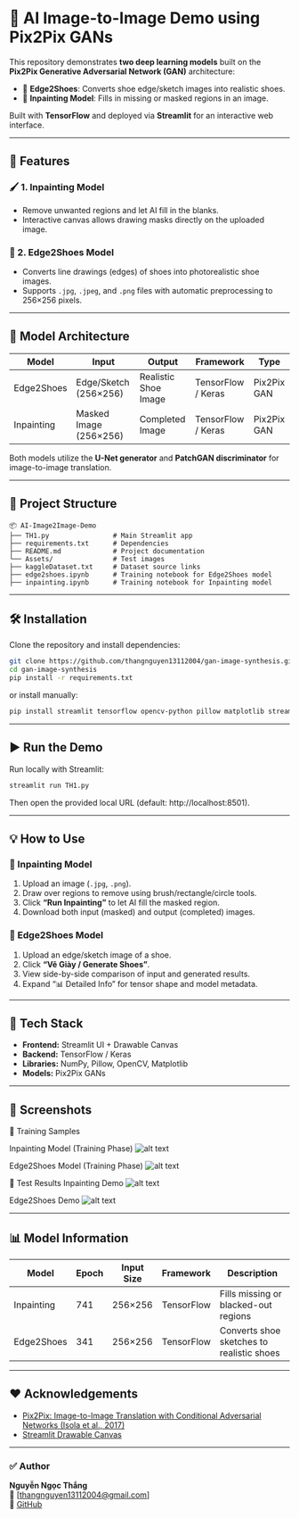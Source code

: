# 🎨 AI Image-to-Image Demo using Pix2Pix GANs

This repository demonstrates **two deep learning models** built on the **Pix2Pix Generative Adversarial Network (GAN)** architecture:
- 👟 **Edge2Shoes**: Converts shoe edge/sketch images into realistic shoes.  
- 🎨 **Inpainting Model**: Fills in missing or masked regions in an image.

Built with **TensorFlow** and deployed via **Streamlit** for an interactive web interface.

[Model download]: https://drive.google.com/drive/folders/1odc0mqlUeQlvGa4kjyctm0I8vdR4gzeH?usp=sharing

---

## 🚀 Features

### 🖌️ 1. Inpainting Model
- Remove unwanted regions and let AI fill in the blanks.  
- Interactive canvas allows drawing masks directly on the uploaded image.  

### 👟 2. Edge2Shoes Model
- Converts line drawings (edges) of shoes into photorealistic shoe images.  
- Supports `.jpg`, `.jpeg`, and `.png` files with automatic preprocessing to 256×256 pixels.

---

## 🧠 Model Architecture

| Model      | Input                 | Output               | Framework          | Type        |
|------------|-----------------------|----------------------|--------------------|-------------|
| Edge2Shoes | Edge/Sketch (256×256) | Realistic Shoe Image | TensorFlow / Keras | Pix2Pix GAN |
| Inpainting | Masked Image (256×256)| Completed Image      | TensorFlow / Keras | Pix2Pix GAN |

Both models utilize the **U-Net generator** and **PatchGAN discriminator** for image-to-image translation.

---

## 🧬 Project Structure

```
📦 AI-Image2Image-Demo
├── TH1.py                # Main Streamlit app
├── requirements.txt      # Dependencies
├── README.md             # Project documentation
└── Assets/               # Test images
├── kaggleDataset.txt     # Dataset source links
├── edge2shoes.ipynb      # Training notebook for Edge2Shoes model
├── inpainting.ipynb      # Training notebook for Inpainting model
```

---

## 🛠️ Installation

Clone the repository and install dependencies:

```bash
git clone https://github.com/thangnguyen13112004/gan-image-synthesis.git
cd gan-image-synthesis
pip install -r requirements.txt
```

or install manually:

```bash
pip install streamlit tensorflow opencv-python pillow matplotlib streamlit-drawable-canvas
```

---

## ▶️ Run the Demo

Run locally with Streamlit:

```bash
streamlit run TH1.py
```

Then open the provided local URL (default: http://localhost:8501).

---

## 💡 How to Use

### 🎨 Inpainting Model
1. Upload an image (`.jpg`, `.png`).  
2. Draw over regions to remove using brush/rectangle/circle tools.  
3. Click **“Run Inpainting”** to let AI fill the masked region.  
4. Download both input (masked) and output (completed) images.

### 👟 Edge2Shoes Model
1. Upload an edge/sketch image of a shoe.  
2. Click **“Vẽ Giày / Generate Shoes”**.  
3. View side-by-side comparison of input and generated results.  
4. Expand “📊 Detailed Info” for tensor shape and model metadata.

---

## 🧮 Tech Stack

- **Frontend:** Streamlit UI + Drawable Canvas  
- **Backend:** TensorFlow / Keras  
- **Libraries:** NumPy, Pillow, OpenCV, Matplotlib  
- **Models:** Pix2Pix GANs  

---

## 📸 Screenshots

🧠 Training Samples

Inpainting Model (Training Phase)
![alt text](Assets/Inpainting_epoch_601.png)

Edge2Shoes Model (Training Phase)
![alt text](Assets/Edge2shoes_epoch_341.png)

🧩 Test Results
Inpainting Demo
![alt text](Assets/InpaintingResult.png)

Edge2Shoes Demo
![alt text](Assets/Edge2shoesResult.png)

---

## 📊 Model Information

| Model      |Epoch|Input Size|     Framework      |             Description                   |
|------------|-----|----------|--------------------|-------------------------------------------|
| Inpainting | 741 | 256×256  | TensorFlow         | Fills missing or blacked-out regions      |
| Edge2Shoes | 341 | 256×256  | TensorFlow         | Converts shoe sketches to realistic shoes |

---

## ❤️ Acknowledgements
- [Pix2Pix: Image-to-Image Translation with Conditional Adversarial Networks (Isola et al., 2017)](https://arxiv.org/abs/1611.07004)  
- [Streamlit Drawable Canvas](https://github.com/andfanilo/streamlit-drawable-canvas)

---

### ✅ Author
**Nguyễn Ngọc Thắng**  
📧 [thangnguyen13112004@gmail.com]  
🔗 [GitHub](https://github.com/thangnguyen13112004)  

